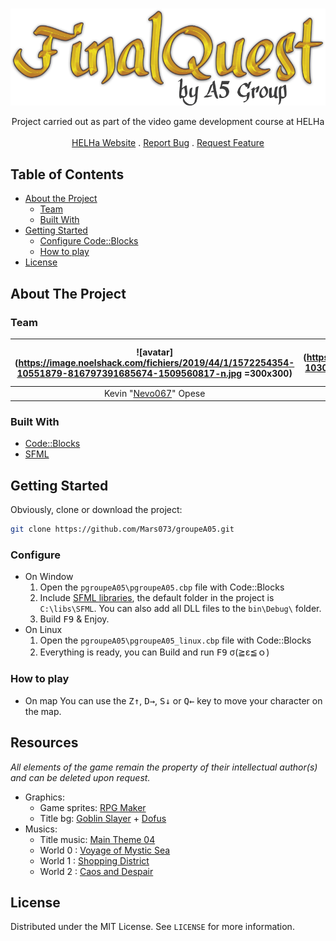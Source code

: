 <br />
<p align="center">
	<img src="https://raw.githubusercontent.com/Mars073/groupeA05/master/pgroupeA05/data/images/logo.png" />
	<p align="center">Project carried out as part of the video game development course at HELHa
		<br />
		<br />
		<a href="https://helha.be/" target="_blank">HELHa Website</a>
		.
		<a href="https://github.com/Mars073/groupeA05/issues">Report Bug</a>
		.
		<a href="https://github.com/Mars073/groupeA05/issues">Request Feature</a>
	</p>
</p>

<!-- TABLE OF CONTENTS -->
## Table of Contents

* [About the Project](#about-the-project)
  * [Team](#team)
  * [Built With](#built-with)
* [Getting Started](#getting-started)
  * [Configure Code::Blocks](#configure)
  * [How to play](#how-to-play)
* [License](#license)

<!-- ABOUT THE PROJECT -->
## About The Project

### Team
| ![avatar](https://image.noelshack.com/fichiers/2019/44/1/1572254354-10551879-816797391685674-1509560817-n.jpg =300x300) | ![avatar](https://image.noelshack.com/fichiers/2019/44/1/1572254373-10304438-354222028072916-5132253780138011790-n.jpg =300x300) | ![avatar](https://image.noelshack.com/fichiers/2019/44/1/1572254292-3de4c0e02f5f238610de9062ec468aad8ddd38dfd825fdce632fe47116791901.jpg =300x300) |
| :---: | :---: | :---: |
| Kevin "[Nevo067](//github.com/nevo067)" Opese | Corentin "[TigrouSimba](//github.com/TigrouSimba)" Nya | Martin "[mars073](//github.com/mars073)" Leroy |


### Built With

* [Code::Blocks](http://www.codeblocks.org/)
* [SFML](https://www.sfml-dev.org/)

<!-- GETTING STARTED -->
## Getting Started
Obviously, clone or download the project:
```sh
git clone https://github.com/Mars073/groupeA05.git
```

### Configure
* On Window
	1. Open the `pgroupeA05\pgroupeA05.cbp` file with Code::Blocks
	2. Include <a href="https://www.sfml-dev.org/tutorials/2.5/start-cb.php" target="_blank" title="SFML and Code::Blocks (MinGW)">SFML libraries</a>, the default folder in the project is `C:\libs\SFML`. You can also add all DLL files to the `bin\Debug\` folder.
	3. Build <kbd>F9</kbd> & Enjoy.
* On Linux 
	1. Open the `pgroupeA05\pgroupeA05_linux.cbp` file with Code::Blocks
	2. Everything is ready, you can Build and run <kbd>F9</kbd> σ(≧ε≦ｏ)

### How to play
* On map
	You can use the <kbd>Z</kbd><kbd>↑</kbd>, <kbd>D</kbd><kbd>→</kbd>, <kbd>S</kbd><kbd>↓</kbd> or <kbd>Q</kbd><kbd>←</kbd> key to move your character on the map.

## Resources
_All elements of the game remain the property of their intellectual author(s) and can be deleted upon request._
* Graphics:
	* Game sprites: [RPG Maker](https://www.rpgmakerweb.com/)
	* Title bg: [Goblin Slayer](https://www.trzcacak.rs/imgb/iwwxxwR/) + [Dofus](https://www.dofus.com/en/mmorpg/media/wallpapers/579152-dofus-2016-login-screen)
* Musics:
	* Title music: [Main Theme 04](https://wingless-seraph.net/en/material-music_title.html)
	* World 0 : [Voyage of Mystic Sea](https://wingless-seraph.net/en/material-music_field.html)
	* World 1 : [Shopping District](https://wingless-seraph.net/en/material-music_town_field.html)
	* World 2 : [Caos and Despair](https://wingless-seraph.net/en/material-music_dangeon.html)


<!-- LICENSE -->
## License

Distributed under the MIT License. See `LICENSE` for more information.